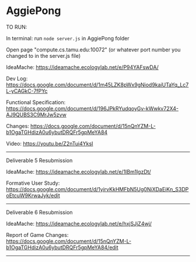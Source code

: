 # AggiePong

TO RUN:

In terminal: run `node server.js` in AggiePong folder

Open page "compute.cs.tamu.edu:10072" (or whatever port number you changed to in the server.js file)  

IdeaMache: https://ideamache.ecologylab.net/e/P94YAFswDA/

Dev Log:  https://docs.google.com/document/d/1m45LZK8pWx9gNiod9kaiUTaYq_Lc7L-yCAGkC-7fPYc  

Functional Specification:  https://docs.google.com/document/d/196JPkRYudqoyGv-kWwkv72X4-AJ9QUBS3C9MrJw5zvw

Changes: https://docs.google.com/document/d/15nQnYZM-L-b1OgaTGHdizA0u6ybutDRQFr5gpMeYA84

Video: https://youtu.be/Z2nTui4YksI

---
Deliverable 5 Resubmission

IdeaMache: https://ideamache.ecologylab.net/e/1IBm1lgzDt/

Formative User Study: https://docs.google.com/document/d/1yirvKkHMFbN5Ug0NiXDaEiKn_S3DPoEtcuW9KrwaJyk/edit

---
Deliverable 6 Resubmission

IdeaMache: https://ideamache.ecologylab.net/e/hxjSJjZ4wj/

Report of Game Changes: https://docs.google.com/document/d/15nQnYZM-L-b1OgaTGHdizA0u6ybutDRQFr5gpMeYA84/edit

---
